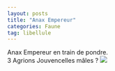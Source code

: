 ```yaml
---
layout: posts
title: "Anax Empereur"
categories: Faune
tag: libellule
---
```

Anax Empereur en train de pondre.   
3 Agrions Jouvencelles mâles ?
<img src="/faune_flore_meyrin/images/f3904393.jpg" />

